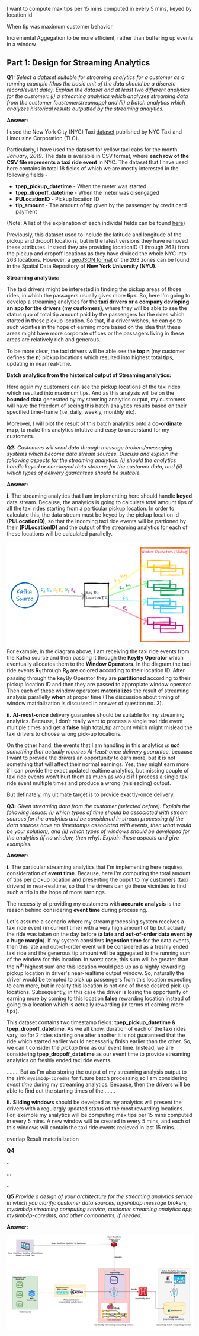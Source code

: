 
I want to compute max tips per 15 mins computed in every 5 mins, keyed by location id

When tip was maximum customer behavior



Incremental Aggegation to be more efficient, rather than buffering up events in a window

## Part 1: Design for Streaming Analytics


**Q1:** *Select a dataset suitable for streaming analytics for a customer as a running example (thus the basic unit of the data should be a discrete record/event data). Explain the dataset and at least two different analytics for the customer: (i) a streaming analytics which analyzes streaming data from the customer (customerstreamapp) and (ii) a batch analytics which analyzes historical results outputted by the streaming analytics.* 

**Answer:** 

I used the New York City (NYC) Taxi [dataset](https://www1.nyc.gov/site/tlc/about/tlc-trip-record-data.page) published by NYC Taxi and Limousine Corporation (TLC). 

Particularly, I have used the dataset for yellow taxi cabs for the month *January, 2019*. The data is available in CSV format, where **each row of the CSV file represents a taxi ride event** in NYC. 
The dataset that I have used here contains in total 18 fields of which we are mostly interested in the following fields - 

* **tpep_pickup_datetime** - When the meter was started
* **tpep_dropoff_datetime** - When the meter was disengaged
* **PULocationID** - Pickup location ID
* **tip_amount** - The amount of tip given by the passenger by credit card payment

(Note: A list of the explanation of each individal fields can be found [here](https://data.cityofnewyork.us/api/views/t29m-gskq/files/89042b9b-8280-4339-bda2-d68f428a7499?download=true&filename=data_dictionary_trip_records_yellow.pdf))

Previously, this dataset used to include the latitude and longitude of the pickup and dropoff locations, but in the latest versions they have removed these attributes. Instead they are providing locationID (1 through 263) from the pickup and dropoff locations as they have divided the whole NYC into 263 locations. However, a [geoJSON format](https://geo.nyu.edu/catalog/nyu-2451-36743) of the 263 zones can be found in the Spatial Data Repository of **New York University (NYU).**

**Streaming analytics:**

The taxi drivers might be interested in finding the pickup areas of those rides, in which the passagers usually gives more **tips**. So, here I'm going to develop a streaming analytics for the **taxi drivers or a company devloping an app for the drivers (my customers)**, where they will be able to see the status quo of total tip amount paid by the passengers for the rides which started in these pickup location. So that, if a driver wishes, he can go to such vicinties in the hope of earning more based on the idea that these areas might have more corporate offices or the passagers living in these areas are relatively rich and generous. 

To be more clear, the taxi drivers will be able see the **top n** (my customer defines the **n**) pickup locations which resulted into highest total tips, updating in near real-time.

**Batch analytics from the historical output of Streaming analytics:**

Here again my customers can see the pickup locations of the taxi rides which resulted into maximum tips. And as this analysis will be on the **bounded data**  generated by my streming analytics output, my customers will have the freedom of seeing this batch analytics results based on their specified time-frame (i.e. daily, weekly, monthly etc).

Moreover, I will plot the result of this batch analytics onto a **co-ordinate map**, to make this analytics intutive and easy to understand for my customers.



**Q2:** *Customers will send data through message brokers/messaging systems which become data stream sources. Discuss and explain the following aspects for the streaming analytics: (i) should the analytics handle keyed or non-keyed data streams for the customer data, and (ii) which types of delivery guarantees should be suitable.*

**Answer:**

**i.** The streaming analytics that I am implementing here should handle **keyed** data stream. Because, the analytics is going to calculate total amount tips of all the taxi rides starting from a particular pickup location. In order to calculate this, the data stream must be keyed by the pickup location id **(PULocationID)**, so that the incoming taxi ride events will be partioned by their **(PULocationID)** and the output of the streaming analytics for each of these locations will be calculated parallelly.

![Key](images/keyBy.png)
For example, in the diagram above, I am receiving the taxi ride events from the Kafka source and then passing it through the **KeyBy Operator** which eventually allocates them to the **Window Operators**. In the diagram the taxi ride events **R<sub>1</sub>** through **R<sub>6</sub>** are colored according to their location ID. After passing through the keyBy Operator they are **partitioned** according to their pickup location ID and then they are passed to appropiate window operator. Then each of these window operators **materializes** the result of streaming analysis parallelly **when** at proper time (The discussion about timing of window matrialization is discussed in answer of question no. 3).


**ii.** **At-most-once** delivery guarantee should be suitable for my streaming analytics. Because, I don't really want to process a single taxi ride event multiple times and get a **false** high total_tip amount which might mislead the taxi drivers to choose wrong pick-up locations.

On the other hand, the events that I am handling in this analytics *is **not** something that actually requires At-least-once delivery guarantee*, because I want to provide the drivers an opportunity to earn more, but it is not something that will affect their normal earnings. Yes, they might earn more if I can provide the exact updated realtime analytics, but missing couple of taxi ride events won't hurt them as much as would if I process a single taxi ride event multiple times and produce a wrong (misleading) output.

But definately, my ultimate target is to provide exactly-once delivery. 



**Q3:** *Given streaming data from the customer (selected before). Explain the following issues: (i) which types of time should be associated with stream sources for the analytics and be considered in stream processing (if the data sources have no timestamps associated with events, then what would be your solution), and (ii) which types of windows should be developed for the analytics (if no window, then why). Explain these aspects and give examples.* 


**Answer:**

**i.** The particular streaming analytics that I'm implementing here requires consideration of **event time**. Because, here I'm computing the total amount of tips per pickup location and presenting the ouput to my customers (taxi drivers) in near-realtime, so that the drivers can go these vicinities to find such a trip in the hope of more earnings. 

The necessity of providing my customers with **accurate analysis** is the reason behind considering **event time** during processing. 

Let's assume a scenario where my stream processing system receives a taxi ride event (in current time) with a very high amount of tip but actually the ride was taken on the day before (**a late and out-of-order data event by a huge margin**). If my system considers **ingestion time** for the data events, then this late and out-of-order event will be considered as a freshly ended taxi ride and the generous tip amount will be aggegated to the running sum of the window for this location. In worst case, this sum will be greater than the **n<sup>th</sup>** highest sum and this location would pop up as a highly rewarding pickup location in driver's near-realtime output window. So, naturally the driver would be tempted to pick up passengers from this location expecting to earn more, but in reality this location is not one of those desired pick-up locations. Subsequently, in this case the driver is losing the opportunity of earning more by coming to this location **false** rewarding location instead of going to a location which is actually rewarding (in terms of earning more tips).

This dataset contains two timestamp fields: **tpep_pickup_datetime & tpep_dropoff_datetime**. As we all know, duration of each of the taxi rides vary, so for 2 rides starting one after another it is not guaranteed that the ride which started earlier would necessarily finish earlier than the other. So, we can't consider the *pickup time* as our event time. Instead, we are considering **tpep_dropoff_datetime** as our event time to provide streaming analytics on freshly ended taxi ride events. 

........
But as I'm also storing the output of my streaming analysis output to the sink `mysimbdp-coredms` for future batch processing,so I am considering *event time* during my streaming analytics. Because, then the drivers will be able to find out the starting times of the 
.......

**ii.** **Sliding windows** should be develped as my analytics will present the drivers with a regulargly updated status of the most rewarding locations. For, example my analytics will be computing max tips per 15 mins computed in every 5 mins. A new window will be created in every 5 mins, and each of this windows will contain the taxi ride events recieved in last 15 mins.....

overlap
Result materialization


**Q4**

..

...

..


**Q5** *Provide a design of your architecture for the streaming analytics service in which you clarify: customer data sources, mysimbdp message brokers, mysimbdp streaming computing service, customer streaming analytics app, mysimbdp-coredms, and other components, if needed.*

**Answer:**

![Design](images/design.png)






    






